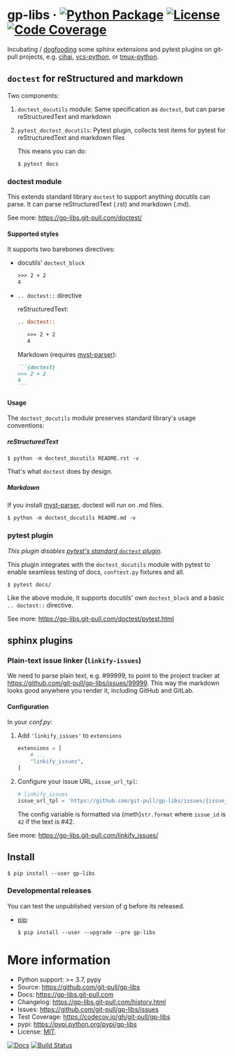 # gp-libs &middot; [![Python Package](https://img.shields.io/pypi/v/gp-libs.svg)](https://pypi.org/project/gp-libs/) [![License](https://img.shields.io/github/license/git-pull/gp-libs.svg)](https://github.com/git-pull/gp-libs/blob/master/LICENSE) [![Code Coverage](https://codecov.io/gh/git-pull/gp-libs/branch/master/graph/badge.svg)](https://codecov.io/gh/git-pull/gp-libs)

Incubating / [dogfooding] some sphinx extensions and pytest plugins on
git-pull projects, e.g. [cihai], [vcs-python], or [tmux-python].

[dogfooding]: https://en.wikipedia.org/wiki/Eating_your_own_dog_food
[cihai]: https://github.com/cihai
[vcs-python]: https://github.com/vcs-python
[tmux-python]: https://github.com/tmux-python

## `doctest` for reStructured and markdown

Two components:

1. `doctest_docutils` module: Same specification as `doctest`, but can parse reStructuredText
   and markdown
2. `pytest_doctest_docutils`: Pytest plugin, collects test items for pytest for reStructuredText and markdown files

   This means you can do:

   ```console
   $ pytest docs
   ```

### doctest module

This extends standard library `doctest` to support anything docutils can parse.
It can parse reStructuredText (.rst) and markdown (.md).

See more: <https://gp-libs.git-pull.com/doctest/>

#### Supported styles

It supports two barebones directives:

- docutils' `doctest_block`

  ```rst
  >>> 2 + 2
  4
  ```

- `.. doctest::` directive

  reStructuredText:

  ```rst
  .. doctest::

     >>> 2 + 2
     4
  ```

  Markdown (requires [myst-parser]):

  ````markdown
  ```{doctest}
  >>> 2 + 2
  4
  ```
  ````

[myst-parser]: https://myst-parser.readthedocs.io/en/latest/

#### Usage

The `doctest_docutils` module preserves standard library's usage conventions:

##### reStructuredText

```console
$ python -m doctest_docutils README.rst -v
```

That's what `doctest` does by design.

##### Markdown

If you install [myst-parser], doctest will run on .md files.

```console
$ python -m doctest_docutils README.md -v
```

### pytest plugin

_This plugin disables [pytest's standard `doctest` plugin]._

This plugin integrates with the `doctest_docutils` module with pytest to enable seamless testing of docs, `conftest.py` fixtures and all.

```console
$ pytest docs/
```

Like the above module, it supports docutils' own `doctest_block` and a basic
`.. doctest::` directive.

See more: <https://gp-libs.git-pull.com/doctest/pytest.html>

[pytest's standard `doctest` plugin]: https://docs.pytest.org/en/stable/how-to/doctest.html#doctest

## sphinx plugins

### Plain-text issue linker (`linkify-issues`)

We need to parse plain text, e.g. #99999, to point to the project tracker at
https://github.com/git-pull/gp-libs/issues/99999. This way the markdown looks
good anywhere you render it, including GitHub and GitLab.

#### Configuration

In your _conf.py_:

1. Add `'linkify_issues'` to `extensions`

   ```python
   extensions = [
       # ...
       "linkify_issues",
   ]
   ```

2. Configure your issue URL, `issue_url_tpl`:

   ```python
   # linkify_issues
   issue_url_tpl = 'https://github.com/git-pull/gp-libs/issues/{issue_id}'
   ```

   The config variable is formatted via {meth}`str.format` where `issue_id` is
   `42` if the text is \#42.

See more: <https://gp-libs.git-pull.com/linkify_issues/>

## Install

```console
$ pip install --user gp-libs
```

### Developmental releases

You can test the unpublished version of g before its released.

- [pip](https://pip.pypa.io/en/stable/):

  ```console
  $ pip install --user --upgrade --pre gp-libs
  ```

# More information

- Python support: >= 3.7, pypy
- Source: <https://github.com/git-pull/gp-libs>
- Docs: <https://gp-libs.git-pull.com>
- Changelog: <https://gp-libs.git-pull.com/history.html>
- Issues: <https://github.com/git-pull/gp-libs/issues>
- Test Coverage: <https://codecov.io/gh/git-pull/gp-libs>
- pypi: <https://pypi.python.org/pypi/gp-libs>
- License: [MIT](https://opensource.org/licenses/MIT).

[![Docs](https://github.com/git-pull/gp-libs/workflows/docs/badge.svg)](https://gp-libs.git-pull.com)
[![Build Status](https://github.com/git-pull/gp-libs/workflows/tests/badge.svg)](https://github.com/git-pull/gp-libs/actions?query=workflow%3A%22tests%22)
